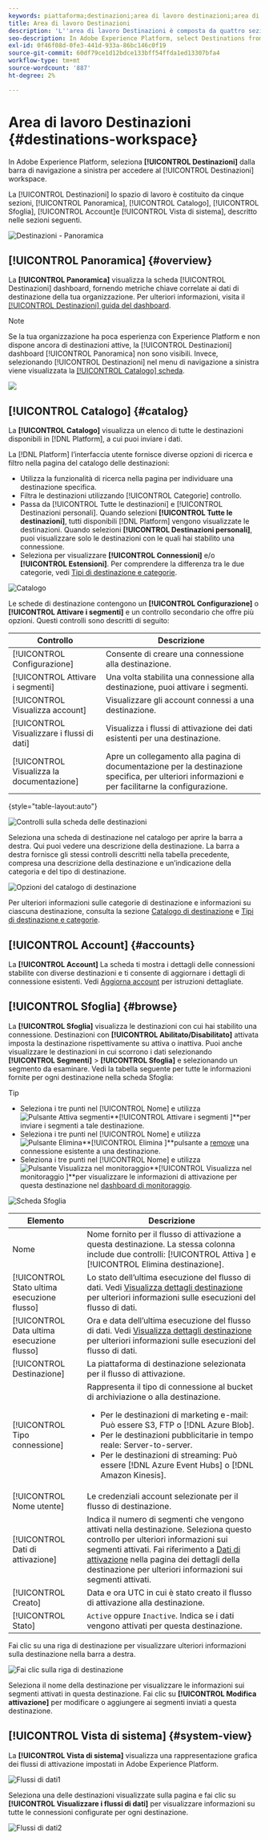 ```yaml
---
keywords: piattaforma;destinazioni;area di lavoro destinazioni;area di lavoro;ui;interfaccia destinazioni;catalogo;catalogo destinazioni;
title: Area di lavoro Destinazioni
description: 'L''area di lavoro Destinazioni è composta da quattro sezioni: Catalogo, Sfoglia, Account e Vista sistema. Sono descritti nelle sezioni seguenti.'
seo-description: In Adobe Experience Platform, select Destinations from the left navigation bar to access the destinations workspace.
exl-id: 0f46f08d-0fe3-441d-933a-86bc146c0f19
source-git-commit: 60df79ce1d12bdce133bff54ffda1ed13307bfa4
workflow-type: tm+mt
source-wordcount: '887'
ht-degree: 2%

---
```


# Area di lavoro Destinazioni {#destinations-workspace}

In Adobe Experience Platform, seleziona **[!UICONTROL Destinazioni]** dalla barra di navigazione a sinistra per accedere al [!UICONTROL Destinazioni] workspace.

La [!UICONTROL Destinazioni] lo spazio di lavoro è costituito da cinque sezioni, [!UICONTROL Panoramica], [!UICONTROL Catalogo], [!UICONTROL Sfoglia], [!UICONTROL Account]e [!UICONTROL Vista di sistema], descritto nelle sezioni seguenti.

![Destinazioni - Panoramica](../assets/ui/workspace/destinations-overview.png)

## [!UICONTROL Panoramica] {#overview}

La **[!UICONTROL Panoramica]** visualizza la scheda [!UICONTROL Destinazioni] dashboard, fornendo metriche chiave correlate ai dati di destinazione della tua organizzazione. Per ulteriori informazioni, visita il [[!UICONTROL Destinazioni] guida del dashboard](../../dashboards/guides/destinations.md).

>[!NOTE]
>
>Se la tua organizzazione ha poca esperienza con Experience Platform e non dispone ancora di destinazioni attive, la [!UICONTROL Destinazioni] dashboard [!UICONTROL Panoramica] non sono visibili. Invece, selezionando [!UICONTROL Destinazioni] nel menu di navigazione a sinistra viene visualizzata la [[!UICONTROL Catalogo] scheda](#catalog).

![](../../dashboards/images/destinations/dashboard-overview.png)

## [!UICONTROL Catalogo] {#catalog}

La **[!UICONTROL Catalogo]** visualizza un elenco di tutte le destinazioni disponibili in [!DNL Platform], a cui puoi inviare i dati.

La [!DNL Platform] l’interfaccia utente fornisce diverse opzioni di ricerca e filtro nella pagina del catalogo delle destinazioni:

* Utilizza la funzionalità di ricerca nella pagina per individuare una destinazione specifica.
* Filtra le destinazioni utilizzando [!UICONTROL Categorie] controllo.
* Passa da [!UICONTROL Tutte le destinazioni] e [!UICONTROL Destinazioni personali]. Quando selezioni **[!UICONTROL Tutte le destinazioni]**, tutti disponibili [!DNL Platform] vengono visualizzate le destinazioni. Quando selezioni **[!UICONTROL Destinazioni personali]**, puoi visualizzare solo le destinazioni con le quali hai stabilito una connessione.
* Seleziona per visualizzare **[!UICONTROL Connessioni]** e/o **[!UICONTROL Estensioni]**. Per comprendere la differenza tra le due categorie, vedi [Tipi di destinazione e categorie](../destination-types.md).

![Catalogo](../assets/ui/workspace/catalog.png)

Le schede di destinazione contengono un **[!UICONTROL Configurazione]** o **[!UICONTROL Attivare i segmenti]** e un controllo secondario che offre più opzioni. Questi controlli sono descritti di seguito:

| Controllo | Descrizione |
|---------|----------|
| [!UICONTROL Configurazione] | Consente di creare una connessione alla destinazione. |
| [!UICONTROL Attivare i segmenti] | Una volta stabilita una connessione alla destinazione, puoi attivare i segmenti. |
| [!UICONTROL Visualizza account] | Visualizzare gli account connessi a una destinazione. |
| [!UICONTROL Visualizzare i flussi di dati] | Visualizza i flussi di attivazione dei dati esistenti per una destinazione. |
| [!UICONTROL Visualizza la documentazione] | Apre un collegamento alla pagina di documentazione per la destinazione specifica, per ulteriori informazioni e per facilitarne la configurazione. |

{style=&quot;table-layout:auto&quot;}

![Controlli sulla scheda delle destinazioni](../assets/ui/workspace/destination-card-options.png)

Seleziona una scheda di destinazione nel catalogo per aprire la barra a destra. Qui puoi vedere una descrizione della destinazione. La barra a destra fornisce gli stessi controlli descritti nella tabella precedente, compresa una descrizione della destinazione e un’indicazione della categoria e del tipo di destinazione.

![Opzioni del catalogo di destinazione](../assets/ui/workspace/destination-right-rail.png)

Per ulteriori informazioni sulle categorie di destinazione e informazioni su ciascuna destinazione, consulta la sezione [Catalogo di destinazione](../catalog/overview.md) e [Tipi di destinazione e categorie](../destination-types.md).

## [!UICONTROL Account] {#accounts}

La **[!UICONTROL Account]** La scheda ti mostra i dettagli delle connessioni stabilite con diverse destinazioni e ti consente di aggiornare i dettagli di connessione esistenti. Vedi [Aggiorna account](update-accounts.md) per istruzioni dettagliate.

## [!UICONTROL Sfoglia] {#browse}

La **[!UICONTROL Sfoglia]** visualizza le destinazioni con cui hai stabilito una connessione. Destinazioni con **[!UICONTROL Abilitato/Disabilitato]** attivata imposta la destinazione rispettivamente su attiva o inattiva. Puoi anche visualizzare le destinazioni in cui scorrono i dati selezionando **[!UICONTROL Segmenti]** > **[!UICONTROL Sfoglia]** e selezionando un segmento da esaminare. Vedi la tabella seguente per tutte le informazioni fornite per ogni destinazione nella scheda Sfoglia:

>[!TIP]
>
> * Seleziona i tre punti nel [!UICONTROL Nome] e utilizza ![Pulsante Attiva segmenti](../assets/ui/workspace/add-data-symbol.png)**[!UICONTROL Attivare i segmenti ]**per inviare i segmenti a tale destinazione.
> * Seleziona i tre punti nel [!UICONTROL Nome] e utilizza ![Pulsante Elimina](../assets/ui/workspace/delete-destination-symbol.png)**[!UICONTROL Elimina ]**pulsante a [remove](delete-destinations.md) una connessione esistente a una destinazione.
> * Seleziona i tre punti nel [!UICONTROL Nome] e utilizza ![Pulsante Visualizza nel monitoraggio](../assets/ui/workspace/monitoring-icon.png)**[!UICONTROL Visualizza nel monitoraggio ]**per visualizzare le informazioni di attivazione per questa destinazione nel [dashboard di monitoraggio](/help/dataflows/ui/monitor-destinations.md#monitoring-destinations-dashboard).


![Scheda Sfoglia](../assets/ui/workspace/browse-tab.png)

| Elemento | Descrizione |
|---------|----------|
| Nome | Nome fornito per il flusso di attivazione a questa destinazione. La stessa colonna include due controlli: [!UICONTROL Attiva ] e [!UICONTROL Elimina destinazione]. |
| [!UICONTROL Stato ultima esecuzione flusso] | Lo stato dell’ultima esecuzione del flusso di dati. Vedi [Visualizza dettagli destinazione](destination-details-page.md) per ulteriori informazioni sulle esecuzioni del flusso di dati. |
| [!UICONTROL Data ultima esecuzione flusso] | Ora e data dell’ultima esecuzione del flusso di dati. Vedi [Visualizza dettagli destinazione](destination-details-page.md) per ulteriori informazioni sulle esecuzioni del flusso di dati. |
| [!UICONTROL Destinazione] | La piattaforma di destinazione selezionata per il flusso di attivazione. |
| [!UICONTROL Tipo connessione] | Rappresenta il tipo di connessione al bucket di archiviazione o alla destinazione. <ul><li>Per le destinazioni di marketing e-mail: Può essere S3, FTP o [!DNL Azure Blob].</li><li>Per le destinazioni pubblicitarie in tempo reale: Server-to-server.</li><li>Per le destinazioni di streaming: Può essere [!DNL Azure Event Hubs] o [!DNL Amazon Kinesis].</li></ul> |
| [!UICONTROL Nome utente] | Le credenziali account selezionate per il flusso di destinazione. |
| [!UICONTROL Dati di attivazione] | Indica il numero di segmenti che vengono attivati nella destinazione. Seleziona questo controllo per ulteriori informazioni sui segmenti attivati. Fai riferimento a [Dati di attivazione](/help/destinations/ui/destination-details-page.md#activation-data) nella pagina dei dettagli della destinazione per ulteriori informazioni sui segmenti attivati. |
| [!UICONTROL Creato] | Data e ora UTC in cui è stato creato il flusso di attivazione alla destinazione. |
| [!UICONTROL Stato] | `Active` oppure `Inactive`. Indica se i dati vengono attivati per questa destinazione. |

Fai clic su una riga di destinazione per visualizzare ulteriori informazioni sulla destinazione nella barra a destra.

![Fai clic sulla riga di destinazione](../assets/ui/workspace/click-destination-row.png)

Seleziona il nome della destinazione per visualizzare le informazioni sui segmenti attivati in questa destinazione. Fai clic su **[!UICONTROL Modifica attivazione]** per modificare o aggiungere ai segmenti inviati a questa destinazione.

## [!UICONTROL Vista di sistema] {#system-view}

La **[!UICONTROL Vista di sistema]** visualizza una rappresentazione grafica dei flussi di attivazione impostati in Adobe Experience Platform.

![Flussi di dati1](../assets/ui/workspace/data-flows1.png)

Seleziona una delle destinazioni visualizzate sulla pagina e fai clic su **[!UICONTROL Visualizzare i flussi di dati]** per visualizzare informazioni su tutte le connessioni configurate per ogni destinazione.

![Flussi di dati2](../assets/ui/workspace/data-flows2.png)
